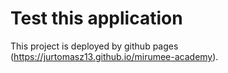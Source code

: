# Test this application
This project is deployed by github pages (https://jurtomasz13.github.io/mirumee-academy).


